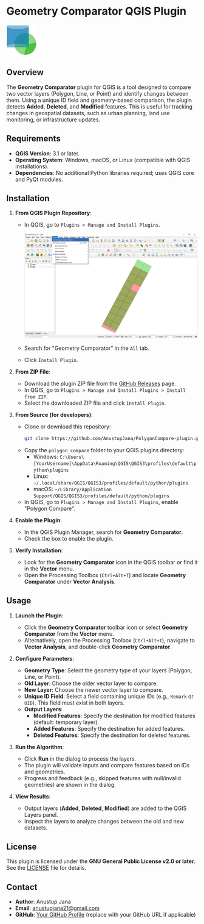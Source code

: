 # Geometry Comparator QGIS Plugin
![Diagram of the System](https://github.com/AnustupJana/GeometryComparator-plugin/blob/main/icon.png?raw=true)

## Overview

The **Geometry Comparator** plugin for QGIS is a tool designed to compare two vector layers (Polygon, Line, or Point) and identify changes between them. Using a unique ID field and geometry-based comparison, the plugin detects **Added**, **Deleted**, and **Modified** features. This is useful for tracking changes in geospatial datasets, such as urban planning, land use monitoring, or infrastructure updates.

## Requirements

- **QGIS Version**: 3.1 or later.
- **Operating System**: Windows, macOS, or Linux (compatible with QGIS installations).
- **Dependencies**: No additional Python libraries required; uses QGIS core and PyQt modules.

## Installation

1. **From QGIS Plugin Repository**:
   - In QGIS, go to `Plugins > Manage and Install Plugins`.
  
     ![Diagram of the System](https://github.com/AnustupJana/PolygonCompare-plugin/blob/main/doc/1st_Plugin.png?raw=true)
   - Search for "Geometry Comparator" in the `All` tab.
   - Click `Install Plugin`.

2. **From ZIP File**:
   - Download the plugin ZIP file from the [GitHub Releases](https://github.com/AnustupJana/PolygonCompare-plugin/archive/refs/heads/main.zip) page.
   - In QGIS, go to `Plugins > Manage and Install Plugins > Install from ZIP`.
   - Select the downloaded ZIP file and click `Install Plugin`.

3. **From Source (for developers)**:
   - Clone or download this repository:
     ```bash
     git clone https://github.com/AnustupJana/PolygonCompare-plugin.git
     ```
   - Copy the `polygon_compare` folder to your QGIS plugins directory:
     - Windows: `C:\Users\[YourUsername]\AppData\Roaming\QGIS\QGIS3\profiles\default\python\plugins`
     - Linux: `~/.local/share/QGIS/QGIS3/profiles/default/python/plugins`
     - macOS: `~/Library/Application Support/QGIS/QGIS3/profiles/default/python/plugins`
   - In QGIS, go to `Plugins > Manage and Install Plugins`, enable "Polygon Compare".

4. **Enable the Plugin**:
   - In the QGIS Plugin Manager, search for **Geometry Comparator**.
   - Check the box to enable the plugin.

5. **Verify Installation**:
   - Look for the **Geometry Comparator** icon in the QGIS toolbar or find it in the **Vector** menu.
   - Open the Processing Toolbox (`Ctrl+Alt+T`) and locate **Geometry Comparator** under **Vector Analysis**.

## Usage

1. **Launch the Plugin**:
   - Click the **Geometry Comparator** toolbar icon or select **Geometry Comparator** from the **Vector** menu.
   - Alternatively, open the Processing Toolbox (`Ctrl+Alt+T`), navigate to **Vector Analysis**, and double-click **Geometry Comparator**.

2. **Configure Parameters**:
   - **Geometry Type**: Select the geometry type of your layers (Polygon, Line, or Point).
   - **Old Layer**: Choose the older vector layer to compare.
   - **New Layer**: Choose the newer vector layer to compare.
   - **Unique ID Field**: Select a field containing unique IDs (e.g., `Remark` or `UID`). This field must exist in both layers.
   - **Output Layers**:
     - **Modified Features**: Specify the destination for modified features (default: temporary layer).
     - **Added Features**: Specify the destination for added features.
     - **Deleted Features**: Specify the destination for deleted features.

3. **Run the Algorithm**:
   - Click **Run** in the dialog to process the layers.
   - The plugin will validate inputs and compare features based on IDs and geometries.
   - Progress and feedback (e.g., skipped features with null/invalid geometries) are shown in the dialog.

4. **View Results**:
   - Output layers (**Added**, **Deleted**, **Modified**) are added to the QGIS Layers panel.
   - Inspect the layers to analyze changes between the old and new datasets.

## License

This plugin is licensed under the **GNU General Public License v2.0 or later**. See the [LICENSE](LICENSE) file for details.

## Contact

- **Author**: Anustup Jana
- **Email**: anustupjana21@gmail.com
- **GitHub**: [Your GitHub Profile](#) (replace with your GitHub URL if applicable)
